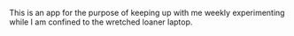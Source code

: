 This is an app for the purpose of keeping up with me weekly experimenting
while I am confined to the wretched loaner laptop.
